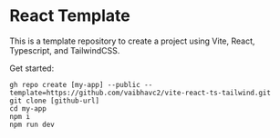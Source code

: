 # React Template

This is a template repository to create a project using Vite, React, Typescript, and TailwindCSS.

Get started:

```console
gh repo create [my-app] --public --template=https://github.com/vaibhavc2/vite-react-ts-tailwind.git
git clone [github-url]
cd my-app
npm i
npm run dev
```
